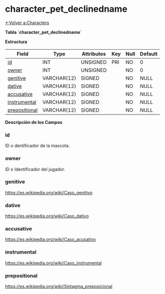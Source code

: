 # character\_pet\_declinedname

[<-Volver a:Characters](database-characters)

**Tabla \`character\_pet\_declinedname\`**

**Estructura**

| Field              | Type        | Attributes | Key | Null | Default | Extra | Comment |
| ------------------ | ----------- | ---------- | --- | ---- | ------- | ----- | ------- |
| [id][1]            | INT         | UNSIGNED   | PRI | NO   | 0       |       |         |
| [owner][2]         | INT         | UNSIGNED   |     | NO   | 0       |       |         |
| [genitive][3]      | VARCHAR(12) | SIGNED     |     | NO   | NULL    |       |         |
| [dative][4]        | VARCHAR(12) | SIGNED     |     | NO   | NULL    |       |         |
| [accusative][5]    | VARCHAR(12) | SIGNED     |     | NO   | NULL    |       |         |
| [instrumental][6]  | VARCHAR(12) | SIGNED     |     | NO   | NULL    |       |         |
| [prepositional][7] | VARCHAR(12) | SIGNED     |     | NO   | NULL    |       |         |

[1]: #id
[2]: #owner
[3]: #genitive
[4]: #dative
[5]: #accusative
[6]: #instrumental
[7]: #prepositional

**Descripción de los Campos**

### id

ID o dentificador de la mascota.

### owner

ID o Identificador del jugador.

### genitive

https://es.wikipedia.org/wiki/Caso_genitivo

### dative

https://es.wikipedia.org/wiki/Caso_dativo

### accusative

https://es.wikipedia.org/wiki/Caso_acusativo

### instrumental

https://es.wikipedia.org/wiki/Caso_instrumental

### prepositional

https://es.wikipedia.org/wiki/Sintagma_preposicional
